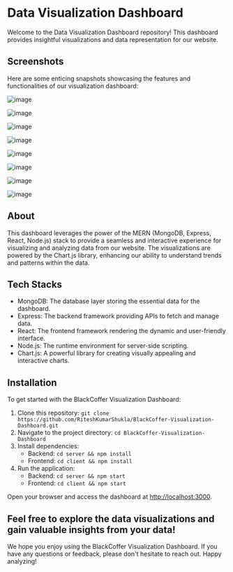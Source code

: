 # Data Visualization Dashboard

Welcome to the Data Visualization Dashboard repository! This dashboard provides insightful visualizations and data representation for our website. 

## Screenshots

Here are some enticing snapshots showcasing the features and functionalities of our visualization dashboard:

![image](https://github.com/HIMESH120/Data-Visualization-Dashboard/assets/110231091/d30a8648-12d7-41b6-82c6-5ebec4c5268b)


![image](https://github.com/HIMESH120/Data-Visualization-Dashboard/assets/110231091/66fc2062-e850-49c6-ad0c-147e7bd1877e)


![image](https://github.com/HIMESH120/Data-Visualization-Dashboard/assets/110231091/448df45c-b92b-4faf-9784-1dd0c4706ffc)


![image](https://github.com/HIMESH120/Data-Visualization-Dashboard/assets/110231091/0c972e17-8b4f-407f-a3fd-38afeb352127)


![image](https://github.com/HIMESH120/Data-Visualization-Dashboard/assets/110231091/6e620052-f57f-4f93-957c-dc47a45eaedf)


![image](https://github.com/HIMESH120/Data-Visualization-Dashboard/assets/110231091/6f1c69da-ebb0-4059-8614-57fcd818c568)


![image](https://github.com/HIMESH120/Data-Visualization-Dashboard/assets/110231091/f5b957a0-f992-460e-b978-d511eaf488c6)


![image](https://github.com/HIMESH120/Data-Visualization-Dashboard/assets/110231091/27afaa6b-a05f-48e4-9258-f8bcc4788071)

## About

This dashboard leverages the power of the MERN (MongoDB, Express, React, Node.js) stack to provide a seamless and interactive experience for visualizing and analyzing data from our website. The visualizations are powered by the Chart.js library, enhancing our ability to understand trends and patterns within the data.

## Tech Stacks

- MongoDB: The database layer storing the essential data for the dashboard.
- Express: The backend framework providing APIs to fetch and manage data.
- React: The frontend framework rendering the dynamic and user-friendly interface.
- Node.js: The runtime environment for server-side scripting.
- Chart.js: A powerful library for creating visually appealing and interactive charts.

## Installation

To get started with the BlackCoffer Visualization Dashboard:

1. Clone this repository: `git clone https://github.com/RiteshKumarShukla/BlackCoffer-Visualization-Dashboard.git`
2. Navigate to the project directory: `cd BlackCoffer-Visualization-Dashboard`
3. Install dependencies:
   - Backend: `cd server && npm install`
   - Frontend: `cd client && npm install`
4. Run the application:
   - Backend: `cd server && npm start`
   - Frontend: `cd client && npm start`

Open your browser and access the dashboard at [http://localhost:3000](http://localhost:3000).

Feel free to explore the data visualizations and gain valuable insights from your data!
---

We hope you enjoy using the BlackCoffer Visualization Dashboard. If you have any questions or feedback, please don't hesitate to reach out. Happy analyzing!
